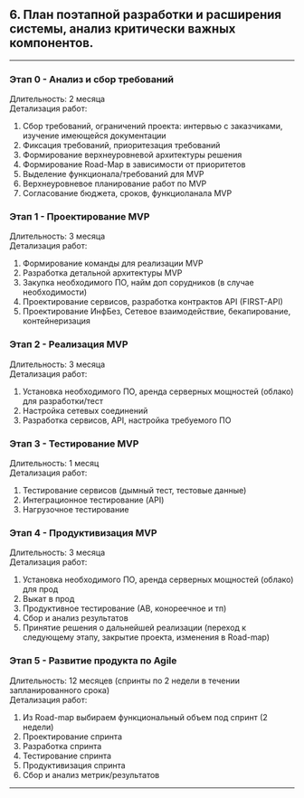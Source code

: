 ## 6. План поэтапной разработки и расширения системы, анализ критически важных компонентов. 

---
### Этап 0 - Анализ и сбор требований 
Длительность: 2 месяца\
Детализация работ:
1. Сбор требований, ограничений проекта: интервью с заказчиками, изучение имеющейся документации
2. Фиксация требований, приоритезация требований
3. Формирование верхнеуровневой архитектуры решения
4. Формирование Road-Map в зависимости от приоритетов
5. Выделение функционала/требований для MVP
6. Верхнеуровневое планирование работ по MVP
7. Согласование бюджета, сроков, функциоланала MVP

### Этап 1 - Проектирование MVP 
Длительность: 3 месяца\
Детализация работ:
1. Формирование команды для реализации MVP
2. Разработка детальной архитектуры MVP
3. Закупка необходимого ПО, найм доп сорудников (в случае необходимости)
4. Проектирование сервисов, разработка контрактов API (FIRST-API)
5. Проектирование ИнфБез, Сетевое взаимодействие, бекапирование, контейнеризация   

### Этап 2 - Реализация MVP 
Длительность: 3 месяца\
Детализация работ:
1. Установка необходимого ПО, аренда серверных мощностей (облако) для разработки/тест
2. Настройка сетевых соединений
3. Разработка сервисов, API, настройка требуемого ПО
   
### Этап 3 - Тестирование MVP 
Длительность: 1 месяц\
Детализация работ:
1. Тестирование сервисов (дымный тест, тестовые данные)
2. Интеграционное тестирование (API)
3. Нагрузочное тестирование

### Этап 4 - Продуктивизация MVP
Длительность: 3 месяца\
Детализация работ:
1. Установка необходимого ПО, аренда серверных мощностей (облако) для прод
2. Выкат в прод
3. Продуктивное тестирование (АВ, конореечное и тп)
4. Сбор и анализ результатов
5. Принятие решения о дальнейшей реализации (переход к следующему этапу, закрытие проекта, изменения в Road-map) 

### Этап 5 - Развитие продукта по Agile
Длительность: 12 месяцев (спринты по 2 недели в течении запланированного срока)\
Детализация работ:   
1. Из Road-map выбираем функциональный объем под спринт (2 недели)
2. Проектирование спринта
3. Разработка спринта
4. Тестирование спринта
5. Продуктивизация спринта 
6. Сбор и анализ метрик/результатов


---
